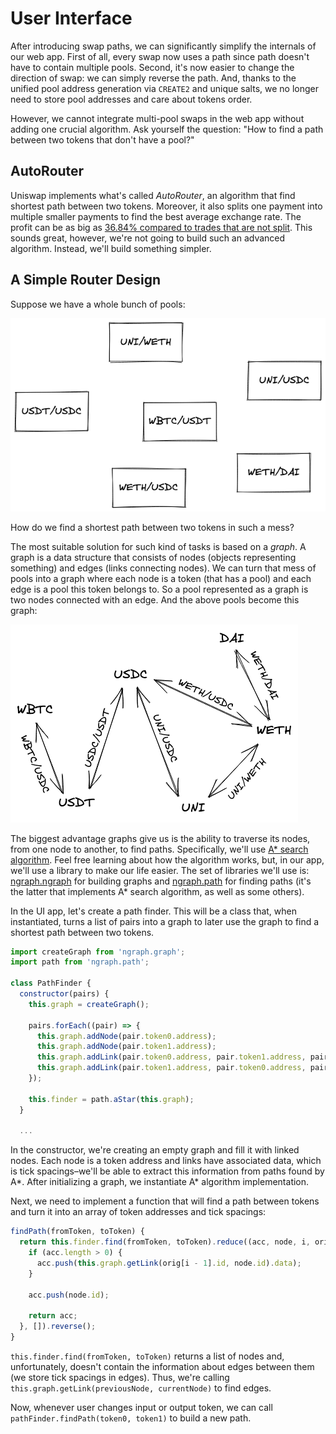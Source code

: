 # User Interface

After introducing swap paths, we can significantly simplify the internals of our web app. First of all, every swap now uses a path since path doesn't have to contain multiple pools. Second, it's now easier to change the direction of swap: we can simply reverse the path. And, thanks to the unified pool address generation via `CREATE2` and unique salts, we no longer need to store pool addresses and care about tokens order.

However, we cannot integrate multi-pool swaps in the web app without adding one crucial algorithm. Ask yourself the question: "How to find a path between two tokens that don't have a pool?"

## AutoRouter

Uniswap implements what's called *AutoRouter*, an algorithm that find shortest path between two tokens. Moreover, it also splits one payment into multiple smaller payments to find the best average exchange rate. The profit can be as big as [36.84% compared to trades that are not split](https://uniswap.org/blog/auto-router-v2). This sounds great, however, we're not going to build such an advanced algorithm. Instead, we'll build something simpler.

## A Simple Router Design

Suppose we have a whole bunch of pools:

![Scattered pools](images/pools_scattered.png)

How do we find a shortest path between two tokens in such a mess?

The most suitable solution for such kind of tasks is based on a *graph*. A graph is a data structure that consists of nodes (objects representing something) and edges (links connecting nodes). We can turn that mess of pools into a graph where each node is a token (that has a pool) and each edge is a pool this token belongs to. So a pool represented as a graph is two nodes connected with an edge. And the above pools become this graph:

![Pools graph](images/pools_graph.png)

The biggest advantage graphs give us is the ability to traverse its nodes, from one node to another, to find paths. Specifically, we'll use [A* search algorithm](https://en.wikipedia.org/wiki/A*_search_algorithm). Feel free learning about how the algorithm works, but, in our app, we'll use a library to make our life easier. The set of libraries we'll use is: [ngraph.ngraph](https://github.com/anvaka/ngraph.graph) for building graphs and [ngraph.path](https://github.com/anvaka/ngraph.path) for finding paths (it's the latter that implements A* search algorithm, as well as some others).

In the UI app, let's create a path finder. This will be a class that, when instantiated, turns a list of pairs into a graph to later use the graph to find a shortest path between two tokens.
```javascript
import createGraph from 'ngraph.graph';
import path from 'ngraph.path';

class PathFinder {
  constructor(pairs) {
    this.graph = createGraph();

    pairs.forEach((pair) => {
      this.graph.addNode(pair.token0.address);
      this.graph.addNode(pair.token1.address);
      this.graph.addLink(pair.token0.address, pair.token1.address, pair.tickSpacing);
      this.graph.addLink(pair.token1.address, pair.token0.address, pair.tickSpacing);
    });

    this.finder = path.aStar(this.graph);
  }

  ...
```

In the constructor, we're creating an empty graph and fill it with linked nodes. Each node is a token address and links have associated data, which is tick spacings–we'll be able to extract this information from paths found by A*. After initializing a graph, we instantiate A* algorithm implementation.

Next, we need to implement a function that will find a path between tokens and turn it into an array of token addresses and tick spacings:

```javascript
findPath(fromToken, toToken) {
  return this.finder.find(fromToken, toToken).reduce((acc, node, i, orig) => {
    if (acc.length > 0) {
      acc.push(this.graph.getLink(orig[i - 1].id, node.id).data);
    }

    acc.push(node.id);

    return acc;
  }, []).reverse();
}
```

`this.finder.find(fromToken, toToken)` returns a list of nodes and, unfortunately, doesn't contain the information about edges between them (we store tick spacings in edges). Thus, we're calling `this.graph.getLink(previousNode, currentNode)` to find edges.

Now, whenever user changes input or output token, we can call `pathFinder.findPath(token0, token1)` to build a new path.